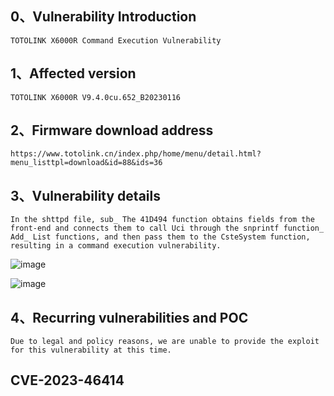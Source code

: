 ## 0、Vulnerability Introduction

```
TOTOLINK X6000R Command Execution Vulnerability
```

## 1、Affected version

```
TOTOLINK X6000R V9.4.0cu.652_B20230116
```

## 2、Firmware download address

```
https://www.totolink.cn/index.php/home/menu/detail.html?menu_listtpl=download&id=88&ids=36
```

## 3、Vulnerability details

```
In the shttpd file, sub_ The 41D494 function obtains fields from the front-end and connects them to call Uci through the snprintf function_ Add_ List functions, and then pass them to the CsteSystem function, resulting in a command execution vulnerability.
```

![image](https://github.com/XYIYM/Digging/blob/main/TOTOLINK/X6000R/14/upload/image-20231018114944999.png)

![image](https://github.com/XYIYM/Digging/blob/main/TOTOLINK/X6000R/14/upload/image-20231018115015524.png)

## 4、Recurring vulnerabilities and POC

```
Due to legal and policy reasons, we are unable to provide the exploit for this vulnerability at this time.
```
## CVE-2023-46414
